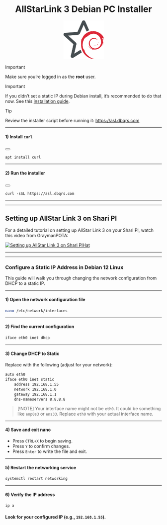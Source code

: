 <h1 align="center">
  AllStarLink 3 Debian PC Installer  
</h1>

<p align="center">
  <img
    src="logo200.png"
    alt="unofficial logo"
    title="ASL3/Debian"
    width="131"
    height="125"
  />
</p>

> [!IMPORTANT]
> Make sure you’re logged in as the **root** user.

>[!IMPORTANT]
>If you didn’t set a static IP during Debian install, it’s recommended to do that now. See this [installation guide](#configure-a-static-ip-address-in-debian-12-linux).

> [!TIP]
> Review the installer script before running it: <https://asl.dbqrs.com>

---

#### 1) Install `curl`

<button class=" -btn"> </button>
<pre><code class="language-bash">apt install curl</code></pre>

---

#### 2) Run the installer

<button class=" -btn"> </button>
<pre><code class="language-bash">curl -sSL https://asl.dbqrs.com</code></pre>

---
---

## Setting up AllStar Link 3 on Shari PI
For a detailed tutorial on setting up AllStar Link 3 on your Shari PI, watch this video from GraymanPOTA:

[![Setting up AllStar Link 3 on Shari PIHat](https://img.youtube.com/vi/NPgTRa5bpnY/0.jpg)](https://www.youtube.com/watch?v=NPgTRa5bpnY)

---
---

### Configure a Static IP Address in Debian 12 Linux

This guide will walk you through changing the network configuration from DHCP to a static IP.

---

#### **1) Open the network configuration file**

```bash
nano /etc/network/interfaces
```

---

#### **2) Find the current configuration**

```bash
iface eth0 inet dhcp
```

---

#### **3) Change DHCP to Static**

Replace with the following (adjust for your network):

```plaintext
auto eth0
iface eth0 inet static
    address 192.168.1.55
    network 192.168.1.0
    gateway 192.168.1.1
    dns-nameservers 8.8.8.8
```
> \[!NOTE]
> Your interface name might not be `eth0`. It could be something like `enp0s3` or `ens33`.
> Replace `eth0` with your actual interface name.
---

#### **4) Save and exit nano**

* Press `CTRL+X` to begin saving.
* Press `Y` to confirm changes.
* Press `Enter` to write the file and exit.

---

#### **5) Restart the networking service**
```bash
systemctl restart networking
```

---

#### **6) Verify the IP address**
```bash
ip a
```

#### Look for your configured IP (e.g., `192.168.1.55`).
